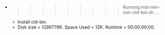 * >>>>>>>>> Running inst-min-con-cld-bin.sh ...
  * Install cld-bin.
  * Disk size = 1299776K. Space Used = 12K. Runtime = 00:00:00:00.
